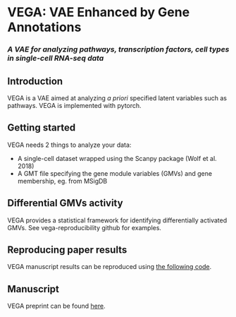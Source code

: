 # VEGA: VAE Enhanced by Gene Annotations
### _A VAE for analyzing pathways, transcription factors, cell types in single-cell RNA-seq data_

## Introduction
VEGA is a VAE aimed at analyzing _a priori_ specified latent variables such as pathways. VEGA is implemented with pytorch.

## Getting started
VEGA needs 2 things to analyze your data:


* A single-cell dataset wrapped using the Scanpy package (Wolf et al. 2018)
* A GMT file specifying the gene module variables (GMVs) and gene membership, eg. from MSigDB

## Differential GMVs activity
VEGA provides a statistical framework for identifying differentially activated GMVs. See vega-reproducibility github for examples.

## Reproducing paper results
VEGA manuscript results can be reproduced using [the following code](https://github.com/LucasESBS/vega-reproducibility).

## Manuscript
VEGA preprint can be found [here](https://www.biorxiv.org/content/10.1101/2020.12.17.423310v1.abstract).
